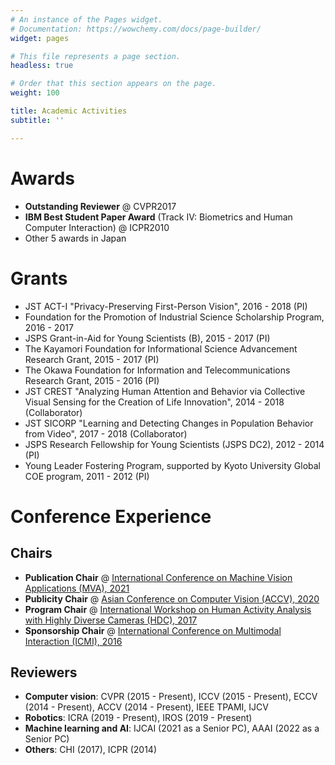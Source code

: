 ```yaml
---
# An instance of the Pages widget.
# Documentation: https://wowchemy.com/docs/page-builder/
widget: pages

# This file represents a page section.
headless: true

# Order that this section appears on the page.
weight: 100

title: Academic Activities
subtitle: ''

---
```


# Awards
- **Outstanding Reviewer** @ CVPR2017
- **IBM Best Student Paper Award** (Track IV: Biometrics and Human Computer Interaction) @ ICPR2010
- Other 5 awards in Japan

# Grants
- JST ACT-I "Privacy-Preserving First-Person Vision", 2016 - 2018 (PI)
- Foundation for the Promotion of Industrial Science Scholarship Program, 2016 - 2017
- JSPS Grant-in-Aid for Young Scientists (B), 2015 - 2017 (PI)
- The Kayamori Foundation for Informational Science Advancement Research Grant, 2015 - 2017 (PI)
- The Okawa Foundation for Information and Telecommunications Research Grant, 2015 - 2016 (PI)
- JST CREST "Analyzing Human Attention and Behavior via Collective Visual Sensing for the Creation of Life Innovation", 2014 - 2018 (Collaborator)
- JST SICORP "Learning and Detecting Changes in Population Behavior from Video", 2017 - 2018 (Collaborator)
- JSPS Research Fellowship for Young Scientists (JSPS DC2), 2012 - 2014 (PI)
- Young Leader Fostering Program, supported by Kyoto University Global COE program, 2011 - 2012 (PI)

# Conference Experience
## Chairs
- **Publication Chair** @ [International Conference on Machine Vision Applications (MVA), 2021](http://www.mva-org.jp/mva2021/)
- **Publicity Chair** @ [Asian Conference on Computer Vision (ACCV), 2020](https://accv2020.github.io/)
- **Program Chair** @ [International Workshop on Human Activity Analysis with Highly Diverse Cameras (HDC), 2017](https://printeps.org/HDC2017/)
- **Sponsorship Chair** @ [International Conference on Multimodal Interaction (ICMI), 2016](http://icmi.acm.org/2016/)
## Reviewers
- **Computer vision**: CVPR (2015 - Present), ICCV (2015 - Present), ECCV (2014 - Present), ACCV (2014 - Present), IEEE TPAMI, IJCV
- **Robotics**: ICRA (2019 - Present), IROS (2019 - Present)
- **Machine learning and AI**: IJCAI (2021 as a Senior PC), AAAI (2022 as a Senior PC)
- **Others**: CHI (2017), ICPR (2014)